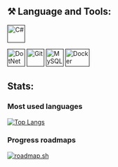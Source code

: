 ## ⚒️ Language and Tools:

<p align="left">
<a href="" target="_blank" rel="noreferrer"><img src="https://github.com/dheereshagrwal/colored-icons/blob/master/public/icons/csharp/csharp.svg" width="40" height="40" alt="C#" /></a>

<a href="" target="_blank" rel="noreferrer"><img src="https://github.com/dotnet/brand/blob/main/logo/dotnet-logo.svg" width="40" height="40" alt="DotNet" /></a>
<a href="" target="_blank" rel="noreferrer"><img src="https://github.com/dheereshagrwal/colored-icons/blob/master/public/icons/git/git.svg" width="40" height="40" alt="Git" /></a>
<a href="" target="_blank" rel="noreferrer"><img src="https://github.com/dheereshagrwal/colored-icons/blob/master/public/icons/mysql/mysql.svg" width="40" height="40" alt="MySQL" /></a>
<a href="" target="_blank" rel="noteferrer"><img src="https://github.com/dheereshagrwal/colored-icons/blob/master/public/icons/docker/docker.webp" width=55 height=40 alt="Docker"/></a>
</p>

## Stats:
### Most used languages
[![Top Langs](https://github-readme-stats.vercel.app/api/top-langs/?username=Ri4Flaice&layout=donut-vertical&theme=transparent)](https://github.com/anuraghazra/github-readme-stats)

### Progress roadmaps
[![roadmap.sh](https://roadmap.sh/card/tall/665483a9d6b907c7f7fb7218?variant=dark)](https://roadmap.sh)
